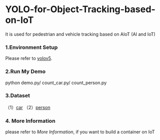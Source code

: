 # YOLO-for-Object-Tracking-based-on-IoT
It is used for pedestrian and vehicle tracking based on AIoT (AI and IoT)
### 1.Environment Setup
Please refer to [yolov5](https://github.com/ultralytics/yolov5).
### 2.Run My Demo
python demo.py/ count_car.py/ count_person.py
### 3.Dataset
（1）[car](https://github.com/ysh-strive/car_dataset.git)
（2）[person](https://motchallenge.net/)
### 4. More Information
please refer to *More Information*, if you want to build a container on IoT
